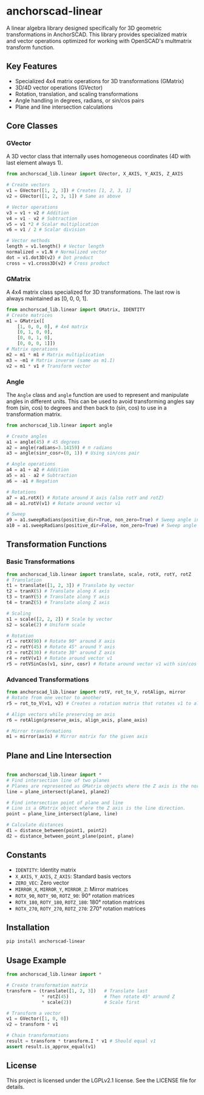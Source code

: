 # anchorscad-linear

A linear algebra library designed specifically for 3D geometric transformations in AnchorSCAD. This library provides specialized matrix and vector operations optimized for working with OpenSCAD's multmatrix transform function.

## Key Features

- Specialized 4x4 matrix operations for 3D transformations (GMatrix)
- 3D/4D vector operations (GVector) 
- Rotation, translation, and scaling transformations
- Angle handling in degrees, radians, or sin/cos pairs
- Plane and line intersection calculations

## Core Classes

### GVector

A 3D vector class that internally uses homogeneous coordinates (4D with last element always 1).

```python
from anchorscad_lib.linear import GVector, X_AXIS, Y_AXIS, Z_AXIS

# Create vectors
v1 = GVector([1, 2, 3]) # Creates [1, 2, 3, 1]
v2 = GVector([1, 2, 3, 1]) # Same as above

# Vector operations
v3 = v1 + v2 # Addition
v4 = v1 - v2 # Subtraction
v5 = v1 *2 # Scalar multiplication
v6 = v1 / 2 # Scalar division

# Vector methods
length = v1.length() # Vector length
normalized = v1.N # Normalized vector
dot = v1.dot3D(v2) # Dot product
cross = v1.cross3D(v2) # Cross product
```

### GMatrix

A 4x4 matrix class specialized for 3D transformations. The last row is always maintained as [0, 0, 0, 1].

```python
from anchorscad_lib.linear import GMatrix, IDENTITY
# Create matrices
m1 = GMatrix([
    [1, 0, 0, 0], # 4x4 matrix
    [0, 1, 0, 0],
    [0, 0, 1, 0],
    [0, 0, 0, 1]])
# Matrix operations
m2 = m1 * m1 # Matrix multiplication
m3 = ~m1 # Matrix inverse (same as m1.I)
v2 = m1 * v1 # Transform vector
```

### Angle

The `Angle` class and `angle` function are used to represent and manipulate angles in different units. This can be used to avoid transforming angles say from (sin, cos) to degrees and then back to (sin, cos) to use in a transformation matrix.

```python
from anchorscad_lib.linear import angle

# Create angles
a1 = angle(45) # 45 degrees
a2 = angle(radians=3.14159) # π radians
a3 = angle(sinr_cosr=(0, 1)) # Using sin/cos pair

# Angle operations
a4 = a1 + a2 # Addition
a5 = a1 - a2 # Subtraction
a6 = -a1 # Negation

# Rotations
a7 = a1.rotX() # Rotate around X axis (also rotY and rotZ)
a8 = a1.rotV(v1) # Rotate around vector v1

# Sweep
a9 = a1.sweepRadians(positive_dir=True, non_zero=True) # Sweep angle in the positive direction
a10 = a1.sweepRadians(positive_dir=False, non_zero=True) # Sweep angle in the negative direction
```
## Transformation Functions

### Basic Transformations

```python
from anchorscad_lib.linear import translate, scale, rotX, rotY, rotZ
# Translation
t1 = translate([1, 2, 3]) # Translate by vector
t2 = tranX(5) # Translate along X axis
t3 = tranY(5) # Translate along Y axis
t4 = tranZ(5) # Translate along Z axis

# Scaling
s1 = scale([2, 2, 2]) # Scale by vector
s2 = scale(2) # Uniform scale

# Rotation
r1 = rotX(90) # Rotate 90° around X axis
r2 = rotY(45) # Rotate 45° around Y axis
r3 = rotZ(30) # Rotate 30° around Z axis
r4 = rotV(v1) # Rotate around vector v1
r5 = rotVSinCos(v1, sinr, cosr) # Rotate around vector v1 with sin/cos pair
```

### Advanced Transformations

```python
from anchorscad_lib.linear import rotV, rot_to_V, rotAlign, mirror
# Rotate from one vector to another
r5 = rot_to_V(v1, v2) # Creates a rotation matrix that rotates v1 to align with v2

# Align vectors while preserving an axis
r6 = rotAlign(preserve_axis, align_axis, plane_axis)

# Mirror transformations
m1 = mirror(axis) # Mirror matrix for the given axis
```

## Plane and Line Intersection

```python

from anchorscad_lib.linear import *
# Find intersection line of two planes
# Planes are represented as GMatrix objects where the Z axis is the normal to the plane.
line = plane_intersect(plane1, plane2)

# Find intersection point of plane and line
# Line is a GMatrix object where the Z axis is the line direction.
point = plane_line_intersect(plane, line)

# Calculate distances
d1 = distance_between(point1, point2)
d2 = distance_between_point_plane(point, plane)

```

## Constants

- `IDENTITY`: Identity matrix
- `X_AXIS`, `Y_AXIS`, `Z_AXIS`: Standard basis vectors
- `ZERO_VEC`: Zero vector
- `MIRROR_X`, `MIRROR_Y`, `MIRROR_Z`: Mirror matrices
- `ROTX_90`, `ROTY_90`, `ROTZ_90`: 90° rotation matrices
- `ROTX_180`, `ROTY_180`, `ROTZ_180`: 180° rotation matrices
- `ROTX_270`, `ROTY_270`, `ROTZ_270`: 270° rotation matrices

## Installation

```bash
pip install anchorscad-linear
```


## Usage Example

```python
from anchorscad_lib.linear import *

# Create transformation matrix
transform = (translate([1, 2, 3])   # Translate last
             * rotZ(45)             # Then rotate 45° around Z
             * scale(2))            # Scale first

# Transform a vector
v1 = GVector([1, 0, 0])
v2 = transform * v1

# Chain transformations
result = transform * transform.I * v1 # Should equal v1
assert result.is_approx_equal(v1)
```

## License

This project is licensed under the LGPLv2.1 license. See the LICENSE file for details.
